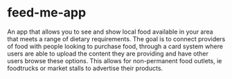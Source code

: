 # feed-me-app
An app that allows you to see and show local food available in your area that meets a range of dietary requirements. 
The goal is to connect providers of food with people looking to purchase food, through a card system where users are able to upload the content they are providing and have other users browse these options. This allows for non-permanent food outlets, ie foodtrucks or market stalls to advertise their products.
